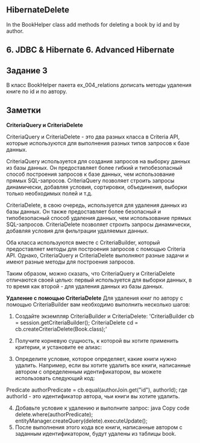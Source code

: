 ## HibernateDelete
In the BookHelper class add methods for deleting a book by id and by author.
## 6. JDBC & Hibernate 6. Advanced Hibernate
## Задание 3 

В класс BookHelper пакета ex_004_relations дописать методы удаления книге по id и по автору.

## Заметки

**CriteriaQuery и CriteriaDelete**

CriteriaQuery и CriteriaDelete - это два разных класса в Criteria API, которые используются для выполнения разных типов запросов к базе данных.

CriteriaQuery используется для создания запросов на выборку данных из базы данных. Он предоставляет более гибкий и типобезопасный способ построения запросов к базе данных, чем использование прямых SQL-запросов. CriteriaQuery позволяет строить запросы динамически, добавляя условия, сортировки, объединения, выборки только необходимых полей и т.д.

CriteriaDelete, в свою очередь, используется для удаления данных из базы данных. Он также предоставляет более безопасный и типобезопасный способ удаления данных, чем использование прямых SQL-запросов. CriteriaDelete позволяет строить запросы динамически, добавляя условия для фильтрации удаляемых данных.

Оба класса используются вместе с CriteriaBuilder, который предоставляет методы для построения запросов с помощью Criteria API. Однако, CriteriaQuery и CriteriaDelete выполняют разные задачи и имеют разные методы для построения запросов.

Таким образом, можно сказать, что CriteriaQuery и CriteriaDelete отличаются своей целью: первый используется для выборки данных, в то время как второй - для удаления данных из базы данных.

**Удаление с помощью CriteriaDelete**
Для удаления книг по автору с помощью CriteriaBuilder вам необходимо выполнить несколько шагов:

1. Создайте экземпляр CriteriaBuilder и CriteriaDelete:
'CriteriaBuilder cb = session.getCriteriaBuilder();
        CriteriaDelete<Book> cd = cb.createCriteriaDelete(Book.class);'

2. Получите корневую сущность, к которой вы хотите применить критерии, и установите ее алиас:

3. Определите условие, которое определяет, какие книги нужно удалить. Например, если вы хотите удалить все книги, написанные автором с определенным идентификатором, вы можете использовать следующий код:

Predicate authorPredicate = cb.equal(authorJoin.get("id"), authorId);
где authorId - это идентификатор автора, чьи книги вы хотите удалить.

4. Добавьте условие к удалению и выполните запрос:
java
Copy code
delete.where(authorPredicate);
entityManager.createQuery(delete).executeUpdate();
5. После выполнения этого кода все книги, написанные автором с заданным идентификатором, будут удалены из таблицы book.
